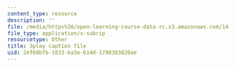 ```yaml
---
content_type: resource
description: ''
file: /media/https%3A/open-learning-course-data-rc.s3.amazonaws.com/14-73-the-challenge-of-world-poverty-spring-2011/2ef60bfb1833ba3eb14d1798383820ae_xuAD_a1OuNo.srt
file_type: application/x-subrip
resourcetype: Other
title: 3play caption file
uid: 2ef60bfb-1833-ba3e-b14d-1798383820ae
---
```

